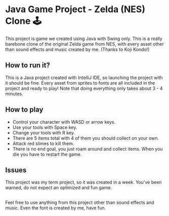# Java Game Project - Zelda (NES) Clone 🕹️

This project is game we created using Java with Swing only. This is a really barebone clone of the original Zelda game from NES, with every asset other than sound effects and music created by me. (Thanks to Koji Kondo!) 

## How to run it?
This is a Java project created with IntelliJ IDE, so launching the project with it should be fine. Every asset from sprites to fonts are all included in the project and ready to play! Note that doing everything only takes about 3 - 4 minutes.

## How to play
- Control your character with WASD or arrow keys.
- Use your tools with Space key.
- Change your tools with R key.
- There are 5 items total with 4 of them you should collect on your own.
- Attack red slimes to kill them.
- There is no end goal, you just roam around and collect items. When you die you have to restart the game.

## Issues
This project was my term project, so it was created in a week. You've been warned, do not expect an optimized and fun game.

##

Feel free to use anything from this project other than sound effects and music. Even the font is created by me, have fun.

